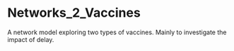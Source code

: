 # Networks_2_Vaccines
A network model exploring two types of vaccines.
Mainly to investigate the impact of delay.
